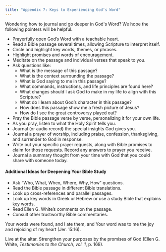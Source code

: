 ```yaml
---
title: "Appendix 7: Keys to Experiencing God’s Word"
---
```


Wondering how to journal and go deeper in God's Word? We hope the following pointers will be helpful.

- Prayerfully open God’s Word with a teachable heart.
- Read a Bible passage several times, allowing Scripture to interpret itself.
- Circle and highlight key words, themes, or phrases.
- Highlight promises and words of encouragement.
- Meditate on the passage and individual verses that speak to you.
- Ask questions like:
	- What is the message of this passage?
	- What is the context surrounding the passage?
	- What is God saying to me in this passage?
	- What commands, instructions, and life principles are found here?
	- What changes should I ask God to make in my life to align with this Scripture?
	- What do I learn about God’s character in this passage?
	- How does this passage show me a fresh picture of Jesus?
	- How do I see the great controversy played out?
- Pray the Bible passage verse by verse, personalizing it for your own life.
- As you pray, listen to what the Holy Spirit tells you.
- Journal (or audio record) the special insights God gives you.
- Journal a prayer of worship, including praise, confession, thanksgiving, and surrender to God in response.
- Write out your specific prayer requests, along with Bible promises to claim for those requests. Record any answers to prayer you receive.
- Journal a summary thought from your time with God that you could share with someone today.

#### Additional Ideas for Deepening Your Bible Study

- Ask “Who, What, When, Where, Why, How” questions.
- Read the Bible passage in different Bible translations.
- Look up cross-references and parallel passages.
- Look up key words in Greek or Hebrew or use a study Bible that explains key words.
- Read Ellen G. White’s comments on the passage.
- Consult other trustworthy Bible commentaries.

Your words were found, and I ate them, and Your word was to me the joy and rejoicing of my heart (Jer. 15:16).

Live at the altar. Strengthen your purposes by the promises of God (Ellen G. White, _Testimonies to the Church, vol. 1_, p. 169).